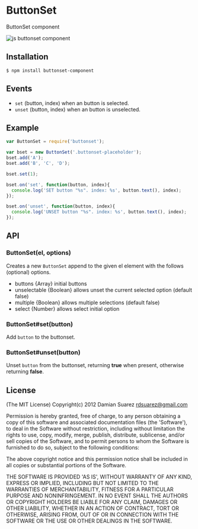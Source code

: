 
# ButtonSet

  ButtonSet component

  ![js buttonset
  component](http://f.cl.ly/items/2T2j301q1M0K0P3a1h21/Screen%20Shot%202012-09-19%20at%206.01.08%20PM.png)

## Installation

```
$ npm install buttonset-component
```

## Events

  - `set` (button, index) when an button is selected.
  - `unset` (button, index) when an button is unselected.

## Example

```js
var ButtonSet = require('buttonset');

var bset = new ButtonSet('.buttonset-placeholder');
bset.add('A');
bset.add('B', 'C', 'D');

bset.set(1);

bset.on('set', function(button, index){
  console.log('SET button "%s". index: %s', button.text(), index);
});

bset.on('unset', function(button, index){
  console.log('UNSET button "%s". index: %s', button.text(), index);
});
```

## API

### ButtonSet(el, options)

  Creates a new `ButtonSet` append to the given el element with the follows (optional) options.

  - buttons {Array} initial buttons
  - unselectable {Boolean} allows unset the current selected option (default false)
  - multiple {Boolean} allows multiple selections (default false)
  - select {Number} allows select initial option

### ButtonSet#set(button)

  Add `button` to the buttonset.

### ButtonSet#unset(button)

  Unset `button` from the buttonset, returning __true__ when present,
  otherwise returning __false__.

## License

(The MIT License)
Copyright(c) 2012 Damian Suarez <rdsuarez@gmail.com>

Permission is hereby granted, free of charge, to any person obtaining
a copy of this software and associated documentation files (the
'Software'), to deal in the Software without restriction, including
without limitation the rights to use, copy, modify, merge, publish,
distribute, sublicense, and/or sell copies of the Software, and to
permit persons to whom the Software is furnished to do so, subject to
the following conditions:

The above copyright notice and this permission notice shall be
included in all copies or substantial portions of the Software.

THE SOFTWARE IS PROVIDED 'AS IS', WITHOUT WARRANTY OF ANY KIND,
EXPRESS OR IMPLIED, INCLUDING BUT NOT LIMITED TO THE WARRANTIES OF
MERCHANTABILITY, FITNESS FOR A PARTICULAR PURPOSE AND NONINFRINGEMENT.
IN NO EVENT SHALL THE AUTHORS OR COPYRIGHT HOLDERS BE LIABLE FOR ANY
CLAIM, DAMAGES OR OTHER LIABILITY, WHETHER IN AN ACTION OF CONTRACT,
TORT OR OTHERWISE, ARISING FROM, OUT OF OR IN CONNECTION WITH THE
SOFTWARE OR THE USE OR OTHER DEALINGS IN THE SOFTWARE.
